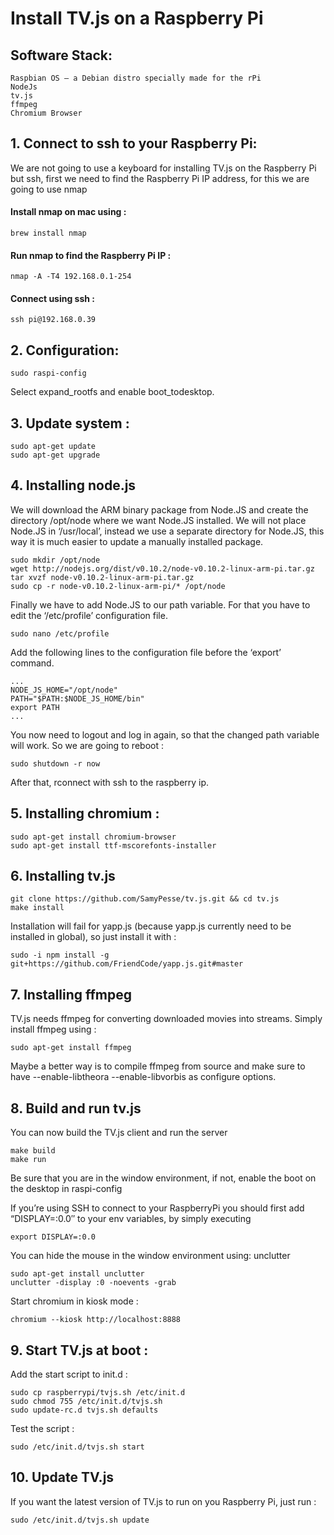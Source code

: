 Install TV.js on a Raspberry Pi
====

## Software Stack:

    Raspbian OS – a Debian distro specially made for the rPi
    NodeJs
    tv.js
    ffmpeg
    Chromium Browser

## 1. Connect to ssh to your Raspberry Pi:

We are not going to use a keyboard for installing TV.js on the Raspberry Pi but ssh, first we need to find the Raspberry Pi IP address, for this we are going to use nmap

#### Install nmap on mac using :

	brew install nmap

#### Run nmap to find the Raspberry Pi IP :

	nmap -A -T4 192.168.0.1-254 

#### Connect using ssh :

	ssh pi@192.168.0.39

## 2. Configuration:

	sudo raspi-config

Select expand_rootfs and enable boot_todesktop.

## 3. Update system :

	sudo apt-get update
	sudo apt-get upgrade


## 4. Installing node.js

We will download the ARM binary package from Node.JS and create the directory /opt/node where we want Node.JS installed. We will not place Node.JS in ‘/usr/local’, instead we use a separate directory for Node.JS, this way it is much easier to update a manually installed package.

	sudo mkdir /opt/node
	wget http://nodejs.org/dist/v0.10.2/node-v0.10.2-linux-arm-pi.tar.gz
	tar xvzf node-v0.10.2-linux-arm-pi.tar.gz
	sudo cp -r node-v0.10.2-linux-arm-pi/* /opt/node

Finally we have to add Node.JS to our path variable. For that you have to edit the ‘/etc/profile’ configuration file.

	sudo nano /etc/profile

Add the following lines to the configuration file before the ‘export’ command.

	...
	NODE_JS_HOME="/opt/node"
	PATH="$PATH:$NODE_JS_HOME/bin"
	export PATH
	...

You now need to logout and log in again, so that the changed path variable will work. So we are going to reboot :

	sudo shutdown -r now

After that, rconnect with ssh to the raspberry ip.

## 5. Installing chromium :

	sudo apt-get install chromium-browser
	sudo apt-get install ttf-mscorefonts-installer

## 6. Installing tv.js

    git clone https://github.com/SamyPesse/tv.js.git && cd tv.js
    make install

Installation will fail for yapp.js (because yapp.js currently need to be installed in global), so just install it with :

	sudo -i npm install -g git+https://github.com/FriendCode/yapp.js.git#master

## 7. Installing ffmpeg

TV.js needs ffmpeg for converting downloaded movies into streams. Simply install ffmpeg using :

	sudo apt-get install ffmpeg

Maybe a better way is to compile ffmpeg from source and make sure to have --enable-libtheora --enable-libvorbis as configure options.


## 8. Build and run tv.js

You can now build the TV.js client and run the server

    make build
    make run

Be sure that you are in the window environment, if not, enable the boot on the desktop in raspi-config

If you’re using SSH to connect to your RaspberryPi you should first add “DISPLAY=:0.0″ to your env variables, by simply executing

	export DISPLAY=:0.0	
	
You can hide the mouse in the window environment using: unclutter

	sudo apt-get install unclutter	
	unclutter -display :0 -noevents -grab

Start chromium in kiosk mode :

    chromium --kiosk http://localhost:8888

## 9. Start TV.js at boot :

Add the start script to init.d :

	sudo cp raspberrypi/tvjs.sh /etc/init.d
	sudo chmod 755 /etc/init.d/tvjs.sh
	sudo update-rc.d tvjs.sh defaults

Test the script :
	
	sudo /etc/init.d/tvjs.sh start


## 10. Update TV.js

If you want the latest version of TV.js to run on you Raspberry Pi, just run :

	sudo /etc/init.d/tvjs.sh update
	

